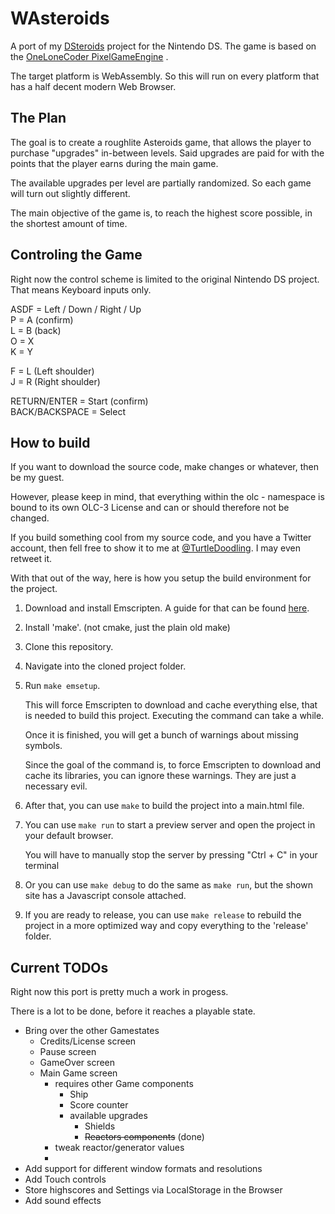 # WAsteroids
A port of my
[DSteroids](https://github.com/DoodlingTurtle/NDS_DSteroids)
project for the Nintendo DS.
The game is based on the 
[OneLoneCoder PixelGameEngine](https://github.com/OneLoneCoder/olcPixelGameEngine)
.

The target platform is WebAssembly. So this will run on every platform that has 
a half decent modern Web Browser.


## The Plan
The goal is to create a roughlite Asteroids game, that allows the player to 
purchase "upgrades" in-between levels.
Said upgrades are paid for with the points that the player earns during the main game.

The available upgrades per level are partially randomized.
So each game will turn out slightly different.

The main objective of the game is, to reach the highest score possible, 
in the shortest amount of time.

## Controling the Game
Right now the control scheme is limited to the original Nintendo DS project.
That means Keyboard inputs only.

ASDF = Left / Down / Right / Up\
P = A (confirm)\
L = B (back)\
O = X\
K = Y

F = L (Left shoulder)\
J = R (Right shoulder)

RETURN/ENTER = Start (confirm)\
BACK/BACKSPACE = Select


## How to build
If you want to download the source code, make changes or whatever, then be my guest.

However, please keep in mind, that everything within the olc - namespace 
is bound to its own OLC-3 License and can or should therefore not be changed.

If you build something cool from my source code, and you have a Twitter account, 
then fell free to show it to me at [@TurtleDoodling](https://twitter.com/turtledoodling).
I may even retweet it.

With that out of the way, here is how you setup the build environment for the project.

1. Download and install Emscripten. A guide for that can be found [here](https://emscripten.org/docs/getting_started/downloads.html).
2. Install 'make'. (not cmake, just the plain old make)
3. Clone this repository.
4. Navigate into the cloned project folder.
5. Run ` make emsetup `.

   This will force Emscripten to download and cache everything else, that is needed to 
   build this project. Executing the command can take a while.

   Once it is finished, you will get a bunch of warnings about missing symbols. 

   Since the goal of the command is, to force Emscripten to download 
   and cache its libraries, you can ignore these warnings. They are just a
   necessary evil.

6. After that, you can use ` make ` to build the project into a main.html file.
7. You can use ` make run ` to start a preview server and open the project in your default browser.
   
   You will have to manually stop the server by pressing "Ctrl + C" in your terminal

8. Or you can use ` make debug ` to do the same as ` make run `, but the shown site has a Javascript console attached.
  
   
9. If you are ready to release, you can use ` make release ` to rebuild the 
   project in a more optimized way and copy everything to the 'release' folder.



## Current TODOs     
Right now this port is pretty much a work in progess.

There is a lot to be done, before it reaches a playable state.


- Bring over the other Gamestates
  - Credits/License screen
  - Pause screen
  - GameOver screen
  - Main Game screen
    - requires other Game components
      - Ship
      - Score counter
      - available upgrades
        - Shields
        - ~~Reactors components~~ (done)
     - tweak reactor/generator values
     - 
- Add support for different window formats and resolutions
- Add Touch controls
- Store highscores and Settings via LocalStorage in the Browser
- Add sound effects

